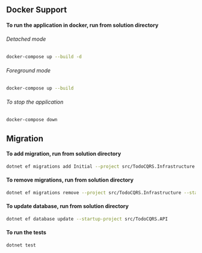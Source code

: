 ## Docker Support
#### To run the application in docker, run from solution directory

###### Detached mode
```bash
docker-compose up --build -d
```
###### Foreground mode
```bash
docker-compose up --build
```
###### To stop the application
```bash
docker-compose down
```

## Migration
#### To add migration, run from solution directory
```bash
dotnet ef migrations add Initial --project src/TodoCQRS.Infrastructure --startup-project src/TodoCQRS.API
```

#### To remove migrations, run from solution directory
```bash
dotnet ef migrations remove --project src/TodoCQRS.Infrastructure --startup-project src/TodoCQRS.API
```

#### To update database, run from solution directory
```bash
dotnet ef database update --startup-project src/TodoCQRS.API
```

#### To run the tests
```bash
dotnet test
```